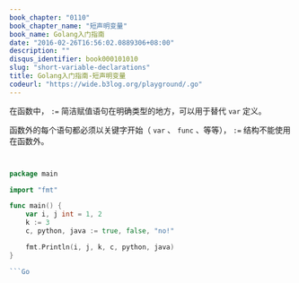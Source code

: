 ```yaml
---
book_chapter: "0110"
book_chapter_name: "短声明变量"
book_name: Golang入门指南
date: "2016-02-26T16:56:02.0889306+08:00"
description: ""
disqus_identifier: book000101010
slug: "short-variable-declarations"
title: Golang入门指南-短声明变量
codeurl: "https://wide.b3log.org/playground/.go"
---
```





在函数中， `:=` 简洁赋值语句在明确类型的地方，可以用于替代 `var` 定义。

函数外的每个语句都必须以关键字开始（ `var` 、 `func` 、等等）， `:=` 结构不能使用在函数外。

```Go


package main

import "fmt"

func main() {
	var i, j int = 1, 2
	k := 3
	c, python, java := true, false, "no!"

	fmt.Println(i, j, k, c, python, java)
}

```Go


